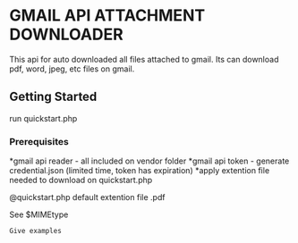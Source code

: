 # GMAIL API ATTACHMENT DOWNLOADER

This api for auto downloaded all files attached to gmail.
Its can download pdf, word, jpeg, etc files on gmail.

## Getting Started

run quickstart.php

### Prerequisites

*gmail api reader - all included on vendor folder
*gmail api token - generate credential.json (limited time, token has expiration)
*apply extention file needed to download on quickstart.php

@quickstart.php default extention file .pdf

See $MIMEtype

```
Give examples
```

